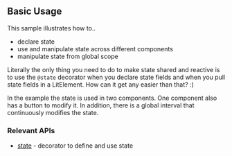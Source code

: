 ## Basic Usage
This sample illustrates how to..
* declare state
* use and manipulate state across different components
* manipulate state from global scope

Literally the only thing you need to do to make state shared and reactive is
to use the `@state` decorator when you declare state fields and when you pull state fields in
a LitElement.
How can it get any easier than that? :)

In the example the state is used in two components.
One component also has a button to modify it.
In addition, there is a global interval that continuously modifies the state.

<code-sample folder="samples/basic" style="height: 600px;"> </code-sample>
<!-- 
<details>
<summary>Same example in javascript</summary>
<code-sample folder="samples/basic-js" style="height: 600px;"> </code-sample>
</details> -->

### Relevant APIs
* [state](api/modules.html#state) - decorator to define and use state


